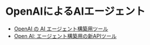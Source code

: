 # OpenAIによるAIエージェント

- [OpenAI の AI エージェント構築用ツール](https://zenn.dev/schroneko/articles/new-tools-for-building-agents)
- [Open AI: エージェント構築用の新APIツール](https://zenn.dev/acntechjp/articles/285222c9499589)
